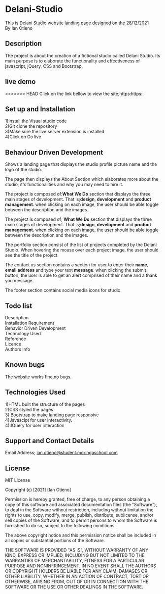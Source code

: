 # Delani-Studio
This is Delani Studio website landing page designed on the 28/12/2021<br>
By Ian Otieno

## Description
The project is about the creation of a fictional studio called Delani Studio. Its main purpose is to elaborate the functionality and effectiveness of javascript, jQuery, CSS and Bootstrap.
## live demo 
<<<<<<< HEAD
Click on the link  bellow to view the site;https:https:

## Set up and Installation
1)Install the Visual studio code<br>
2)Git clone the repository<br>
3)Make sure the live server extension is installed<br>
4)Click on Go live

## Behaviour Driven Development
<p>Shows a landing page that displays the studio profile picture name and the logo of the studio.</p>
 
  <p>The page then displays the About Section which elaborates more about the studio, it's functionalities and why you may need to hire it.</p>
  <p>The project is composed of:<strong>What We Do</strong> section that displays the three main  stages of development. That is;<strong>design</strong>, <strong>development</strong> and <strong>product management</strong>. when clicking on each image, the user should be able toggle between the description and the images.
  <p>The project is composed of; <strong>What We Do</strong> section that displays the three main  stages of development. That is;<strong>design</strong>, <strong>development</strong> and <strong>product management</strong>. when clicking on each image, the user should be able toggle between the description and the images.</p>

  <p>The portfolio section consist of the list of projects completed by the Delani Studio. When hovering the mouse over each project image, the user should see the title of the project.</p>

  <p>The contact us section contains a section for user to enter their <strong>name</strong>,  <strong>email address</strong>  and type your text <strong>message</strong>.
 when clicking the submit button, the user is able to get an alert comprised of  their name and a thank you message.</p>

 <p>The footer section contains social media icons for studio.</p>
    

## Todo list
Description<br>
Installation Requirement<br>
Behavior Driven Development<br>
Technology Used<br>
Reference<br>
Licence<br>
Authors Info

## Known bugs
The website works fine,no bugs.

## Technologies Used
1)HTML  built the structure of the pages <br>2)CSS styled the pages <br>3) Bootstrap to make landing page responsive<br>4)Javascipt for user interactivity.<br>4)JQuery for user interaction

## Support and Contact Details
Email Address; ian.otieno@student.moringaschool.com

## License
MIT License

Copyright (c) [2021] [Ian Otieno]

Permission is hereby granted, free of charge, to any person obtaining a copy of this software and associated documentation files (the "Software"), to deal in the Software without restriction, including without limitation the rights to use, copy, modify, merge, publish, distribute, sublicense, and/or sell copies of the Software, and to permit persons to whom the Software is furnished to do so, subject to the following conditions:

The above copyright notice and this permission notice shall be included in all copies or substantial portions of the Software.

THE SOFTWARE IS PROVIDED "AS IS", WITHOUT WARRANTY OF ANY KIND, EXPRESS OR IMPLIED, INCLUDING BUT NOT LIMITED TO THE WARRANTIES OF MERCHANTABILITY, FITNESS FOR A PARTICULAR PURPOSE AND NONINFRINGEMENT. IN NO EVENT SHALL THE AUTHORS OR COPYRIGHT HOLDERS BE LIABLE FOR ANY CLAIM, DAMAGES OR OTHER LIABILITY, WHETHER IN AN ACTION OF CONTRACT, TORT OR OTHERWISE, ARISING FROM, OUT OF OR IN CONNECTION WITH THE SOFTWARE OR THE USE OR OTHER DEALINGS IN THE SOFTWARE.
